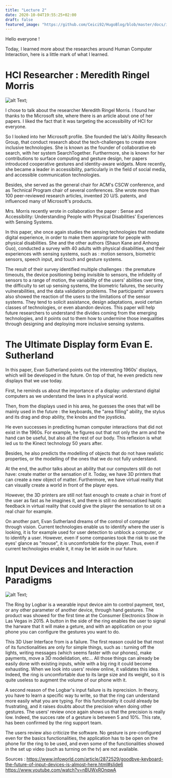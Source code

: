 ```yaml
---
title: "Lecture 2"
date: 2020-10-04T19:55:25+02:00
draft: false
featured_image: "https://github.com/Ceici92/HugoBlog/blob/master/docs/images/Lecture2/merrie_morris.jpg?raw=true"
---
```


Hello everyone !

Today, I learned more about the researches around Human Computer Interaction, here is a little mark of what I learned.

# HCI Researcher : Meredith Ringel Morris

![alt Text](https://github.com/Ceici92/HugoBlog/blob/master/docs/images/Lecture2/merrie_morris.jpg?raw=true "");

I chose to talk about the researcher Meredith Ringel Morris. 
I found her thanks to the Microsoft site, where there is an article about one of her papers. 
I liked the fact that it was targeting the accessibility of HCI for everyone.

So I looked into her Microsoft profile.
She founded the lab's Ability Research Group, that conduct research about the tech-challenges to create more inclusive technologies. 
She is known as the founder of collaborative eb search, with her system SearchTogether.
Furthermore, she is known for her contributions to surface computing and gesture design, her papers introduced cooperative gestures and identity-aware widgets. 
More recently, she became a leader in accessibility, particularly in the field of social media, and accessible communication technologies.


Besides, she served as the general chair for ACM's CSCW conference, and as Technical Program chair of several conferences.
She wrote more than 100 peer-reviewed research articles, invented 20 U/S. patents, and influenced many of Microsoft's products.


Mrs. Morris recently wrote in collaboration the paper : Sense and Accessibility: Understanding People with Physical Disabilities' Experiences with Sensing Systems.

In this paper, she once again studies the sensing technologies that mediate digital experience, in order to make them appropriate for people with physical disabilities.
She and the other authors (Shaun Kane and Anhong Guo), conducted a survey with 40 adults with physical disabilities, and their experiences with sensing systems, such as : motion sensors, biometric sensors, speech input, and touch and gesture systems.

The result of their survey identified multiple challenges : the premature timeouts, the device positioning being invisible to sensors, the infidelity of sensors to a range of motion, the variability of the users' abilities over time, the difficulty to set up sensing systems, the biometric failures, the security vulnerabilities, and the data validation problems.
The participants' answers also showed the reaction of the users to the limitations of the sensor systems.
They tend to solicit assistance, design adaptations, avoid certain classes of technologies, or even abandon devices.
This paper will help future researchers to understand the divides coming from the emerging technologies, and it points out to them how to undermine those inequalities through designing and deploying more inclusive sensing systems.


# The Ultimate Display form Evan E. Sutherland

In this paper, Evan Sutherland points out the interesting 1960s' displays, which will be developed in the future. On top of that, he even predicts new displays that we use today. 

First, he reminds us about the importance of a display: understand digital computers as we understand the laws in a physical world. 

Then, from the displays used in his area, he guesses the ones that will be mainly used in the future : the keyboards, the "area filling" ability, the stylus and its drag and drop ability, the knobs and the joysticks.

He even successes in predicting human computer interactions that did not exist in the 1960s. For example, he figures out that not only the arm and the hand can be useful, but also all the rest of our body. This reflexion is what led us to the Kinect technology 50 years after.

Besides, he also predicts the modelling of objects that do not have realistic properties, or the modelling of the ones that we do not fully understand. 

At the end, the author talks about an ability that our computers still do not have: create matter or the sensation of it. Today, we have 3D printers that can create a new object of matter. Furthermore, we have virtual reality that can visually create a world in front of the player eyes. 

However, the 3D printers are still not fast enough to create a chair in front of the user as fast as he imagines it, and there is still no democratised haptic feedback in virtual reality that could give the player the sensation to sit on a real chair for example.

On another part, Evan Sutherland dreams of the control of computer through vision. Current technologies enable us to identify where the user is looking, it is for example used for user detection to unblock a computer, or to identify a user. However, even if some companies took the risk to use the eyes' glance as "mouse", it is uncomfortable for the player. Thus, even if current technologies enable it, it may be let aside in our future.



# Input Devices and Interaction Paradigms

![alt Text](https://github.com/Ceici92/HugoBlog/blob/master/docs/images/Lecture2/Ring.jpg?raw=true "");

The Ring by Logbar is a wearable input device aim to control payment, text, or any other parameter of another device, through hand gestures. The product was showed for the first time at the Consumer Electronics Show in Las Vegas in 2015.
A button in the side of the ring enables the user to signal the harware that it will make a geture, and with an application on your phone you can configure the gestures you want to do. 

This 3D User Interface from is a failure. The first reason could be that most of its functionalities are only for simple things, such as : turning off the lights, writing messages (which seems faster with our phones), make payments, move a 3D modelidation, etc...
All those things can already be easily done with existing inputs, while with a big ring it could become exhausting. 
When we look into users' review online, it validates this idea. Indeed, the ring is uncomfortable due to its large size and its weight, so it is quite useless to augment the volume of our phone with it.

A second reason of the Logbar's input failure is its inprecision. In theory, you have to learn a specific way tu write, so that the ring can understand more easily what you are typing.
For this funcitonality it could already be frustrating, and it raises doubts about the precision when doing other gestures. 
The users' review once again shows us that the precision is really low. Indeed, the succes rate of a gesture is between 5 and 10%. This rate, has been confirmed by the ring support team. 

The users review also criticize the software. No gesture is pre-configured even for the basics functionalities, the application has to be open on the phone for the ring to be used, and even some of the functionalities showed in the set up video (such as turning on the tv) are not available.


Sources : 
https://www.infoworld.com/article/2872529/goodbye-keyboard-the-future-of-input-devices-is-almost-here.html#slide6
https://www.youtube.com/watch?v=nBUWxROnqwA

